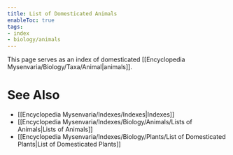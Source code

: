 ```yaml
---
title: List of Domesticated Animals
enableToc: true
tags:
- index
- biology/animals
---
```


This page serves as an index of domesticated [[Encyclopedia Mysenvaria/Biology/Taxa/Animal|animals]].
# See Also
- [[Encyclopedia Mysenvaria/Indexes/Indexes|Indexes]]
- [[Encyclopedia Mysenvaria/Indexes/Biology/Animals/Lists of Animals|Lists of Animals]]
- [[Encyclopedia Mysenvaria/Indexes/Biology/Plants/List of Domesticated Plants|List of Domesticated Plants]]